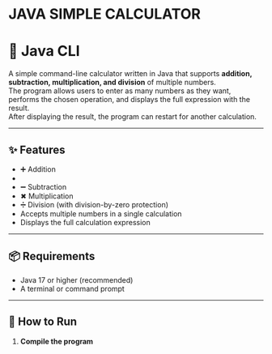 
# JAVA SIMPLE CALCULATOR
# 🧮 Java CLI 

A simple command-line calculator written in Java that supports **addition, subtraction, multiplication, and division** of multiple numbers.  
The program allows users to enter as many numbers as they want, performs the chosen operation, and displays the full expression with the result.  
After displaying the result, the program can restart for another calculation.

---

## ✨ Features
- ➕ Addition
- 
- ➖ Subtraction
- ✖ Multiplication
- ➗ Division (with division-by-zero protection)
- Accepts multiple numbers in a single calculation
- Displays the full calculation expression


---

## 📦 Requirements
- Java 17 or higher (recommended)
- A terminal or command prompt

---

## 🚀 How to Run
1. **Compile the program**
   ```bash

